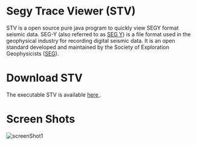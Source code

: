# Segy Trace Viewer (STV)
STV is a open source pure java program to quickly view SEGY format seismic data. SEG-Y (also referred to as [SEG Y](https://library.seg.org/seg-technical-standards)) is a file format used in the geophysical industry for recording digital seismic data. It is an open standard developed and maintained by the Society of Exploration Geophysicists ([SEG](https://www.seg.org)).  

# Download STV 
The executable STV is available [here ](http://sourceforge.net/p/seismic-trace-viewer).

# Screen Shots
![screenShot1](https://github.com/donghongp/stv/blob/main/doc/screen-shot1.JPG)  
